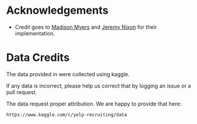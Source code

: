 # Acknowledgements

- Credit goes to [Madison Myers](https://github.com/MadisonJMyers) and [Jeremy Nixon](https://github.com/JeremyNixon) for their implementation.

# Data Credits

The data provided in were collected using kaggle.

If any data is incorrect, please help us correct that by logging an issue or a pull request.

The data request proper attribution. We are happy to provide that here:

    https://www.kaggle.com/c/yelp-recruiting/data

